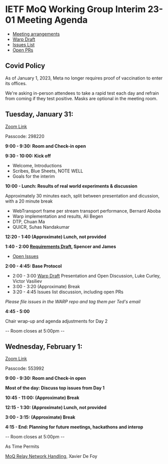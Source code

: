 # IETF MoQ Working Group Interim 23-01 Meeting Agenda

* [Meeting arrangements](https://github.com/moq-wg/wg-materials/blob/master/interim-23-01/arrangements.md)
* [Warp Draft](https://kixelated.github.io/warp-draft/draft-lcurley-warp.html)
* [Issues List](https://github.com/kixelated/warp-draft/issues)
* [Open PRs](https://github.com/kixelated/warp-draft/pulls)

## Covid Policy

As of January 1, 2023, Meta no longer requires proof of vaccination to enter its
offices.

We're asking in-person attendees to take a rapid test each day and refrain from
coming if they test positive.  Masks are optional in the meeting room.

## Tuesday, January 31:

[Zoom Link](https://fb.zoom.us/j/92637375736)

Passcode: 298220

 **9:00 -  9:30: Room and Check-in open**

 **9:30 - 10:00: Kick off**

* Welcome, Introductions
* Scribes, Blue Sheets, NOTE WELL
* Goals for the interim

**10:00 -  Lunch: Results of real world experiments & discussion**

Approximately 30 minutes each, split between presentation and dicussion, with a 20 minute break

* WebTransport frame per stream transport performance, Bernard Aboba
* Warp implementation and results, Ali Begen
* DTP, Chuan Ma
* QUICR, Suhas Nandakumar

**12:20 -  1:40  (Approximate) Lunch, not provided**

 **1:40 -  2:00  [Requirements Draft](https://github.com/fiestajetsam/draft-gruessing-moq-requirements), Spencer and James**
 * [Open Issues](https://github.com/fiestajetsam/draft-gruessing-moq-requirements/issues)

**2:00 - 4:45: Base Protocol**

* 2:00 -  3:00  [Warp Draft](https://kixelated.github.io/warp-draft/draft-lcurley-warp.html) Presentation and Open Discussion, Luke Curley, Victor Vasiliev
* 3:00 -  3:20  (Approximate) Break
* 3:20 -  4:45  Issues list discussion, including open PRs
 
*Please file issues in the WARP repo and tag them per Ted's email*

**4:45 -  5:00**

Chair wrap-up and agenda adjustments for Day 2

-- Room closes at 5:00pm --


## Wednesday, February 1:

[Zoom Link](https://fb.zoom.us/j/94595516261)

Passcode: 553992

 **9:00 -  9:30: Room and Check-in open**

**Most of the day: Discuss top issues from Day 1**

**10:45 - 11:00: (Approximate) Break**

**12:15 - 1:30: (Approximate) Lunch, not provided**

**3:00 - 3:15: (Approximate) Break**

**4:15 - End: Planning for future meetings, hackathons and interop**

-- Room closes at 5:00pm --

As Time Permits

[MoQ Relay Network Handling](https://www.ietf.org/archive/id/draft-defoy-moq-relay-network-handling-01.html), Xavier De Foy
